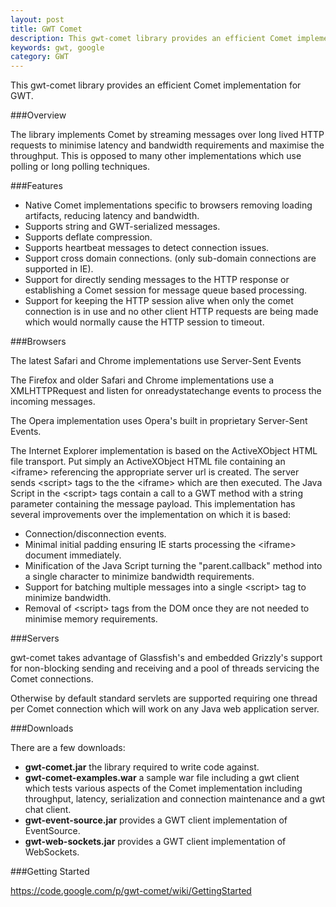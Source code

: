 ```yaml
---
layout: post
title: GWT Comet
description: This gwt-comet library provides an efficient Comet implementation for GWT. 
keywords: gwt, google
category: GWT
---
```


This gwt-comet library provides an efficient Comet implementation for GWT. 

###Overview

The library implements Comet by streaming messages over long lived HTTP requests to minimise latency and bandwidth requirements and maximise the throughput. This is opposed to many other implementations which use polling or long polling techniques. 

###Features

* Native Comet implementations specific to browsers removing loading artifacts, reducing latency and bandwidth.
* Supports string and GWT-serialized messages.
* Supports deflate compression.
* Supports heartbeat messages to detect connection issues.
* Support cross domain connections. (only sub-domain connections are supported in IE).
* Support for directly sending messages to the HTTP response or establishing a Comet session for message queue based processing.
* Support for keeping the HTTP session alive when only the comet connection is in use and no other client HTTP requests are being made which would normally cause the HTTP session to timeout. 

###Browsers

The latest Safari and Chrome implementations use Server-Sent Events

The Firefox and older Safari and Chrome implementations use a XMLHTTPRequest and listen for onreadystatechange events to process the incoming messages.

The Opera implementation uses Opera's built in proprietary Server-Sent Events.

The Internet Explorer implementation is based on the ActiveXObject HTML file transport. Put simply an ActiveXObject HTML file containing an &lt;iframe&gt; referencing the appropriate server url is created. The server sends &lt;script&gt; tags to the the &lt;iframe&gt; which are then executed. The Java Script in the &lt;script&gt; tags contain a call to a GWT method with a string parameter containing the message payload. This implementation has several improvements over the implementation on which it is based:

* Connection/disconnection events.
* Minimal initial padding ensuring IE starts processing the &lt;iframe&gt; document immediately.
* Minification of the Java Script turning the "parent.callback" method into a single character to minimize bandwidth requirements.
* Support for batching multiple messages into a single &lt;script> tag to minimize bandwidth.
* Removal of &lt;script&gt; tags from the DOM once they are not needed to minimise memory requirements. 

###Servers

gwt-comet takes advantage of Glassfish's and embedded Grizzly's support for non-blocking sending and receiving and a pool of threads servicing the Comet connections.

Otherwise by default standard servlets are supported requiring one thread per Comet connection which will work on any Java web application server. 
    
###Downloads

There are a few downloads:

* **gwt-comet.jar** the library required to write code against.
* **gwt-comet-examples.war** a sample war file including a gwt client which tests various aspects of the Comet implementation including throughput, latency, serialization and connection maintenance and a gwt chat client. 
* **gwt-event-source.jar** provides a GWT client implementation of EventSource.
* **gwt-web-sockets.jar** provides a GWT client implementation of WebSockets. 

###Getting Started

https://code.google.com/p/gwt-comet/wiki/GettingStarted
